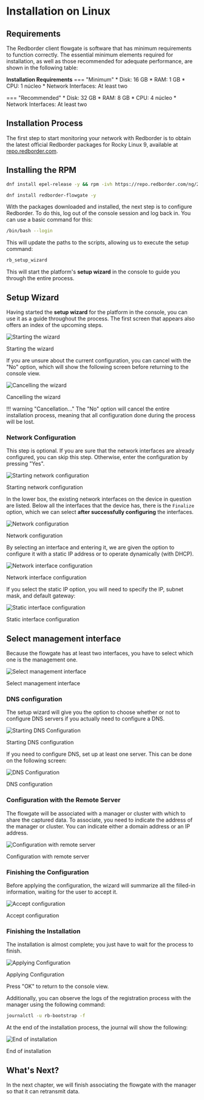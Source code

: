 # Installation on Linux

## Requirements

The Redborder client flowgate is software that has minimum requirements to function correctly. The essential minimum elements required for installation, as well as those recommended for adequate performance, are shown in the following table:

**Installation Requirements**
=== "Minimum"
    * Disk: 16 GB
    * RAM: 1 GB
    * CPU: 1 núcleo
    * Network Interfaces: At least two

=== "Recommended"
    * Disk: 32 GB
    * RAM: 8 GB
    * CPU: 4 núcleo
    * Network Interfaces: At least two

## Installation Process

The first step to start monitoring your network with Redborder is to obtain the latest official Redborder packages for Rocky Linux 9, available at [repo.redborder.com](https://repo.redborder.com).

## Installing the RPM

``` bash title="Latest"
dnf install epel-release -y && rpm -ivh https://repo.redborder.com/ng/24.11/rhel/9/x86_64/redborder-repo-24.11-0.0.1-1.el9.rb.noarch.rpm
```

``` bash title="Flowgate"
dnf install redborder-flowgate -y
```

With the packages downloaded and installed, the next step is to configure Redborder. To do this, log out of the console session and log back in. You can use a basic command for this:

``` bash title="Relogin"
/bin/bash --login
```

This will update the paths to the scripts, allowing us to execute the setup command:

``` bash title="Launching the setup wizard"
rb_setup_wizard
```

This will start the platform's **setup wizard** in the console to guide you through the entire process.

## Setup Wizard

Having started the **setup wizard** for the platform in the console, you can use it as a guide throughout the process. The first screen that appears also offers an index of the upcoming steps.

![Starting the wizard](images/ch02_configure_wizard_start.png)

Starting the wizard

If you are unsure about the current configuration, you can cancel with the "No" option, which will show the following screen before returning to the console view.

![Cancelling the wizard](../../manager/get_started/images/ch02_cancel_wizard.png)

Cancelling the wizard

!!! warning "Cancellation..."
    The "No" option will cancel the entire installation process, meaning that all configuration done during the process will be lost.

### Network Configuration

This step is optional. If you are sure that the network interfaces are already configured, you can skip this step. Otherwise, enter the configuration by pressing "Yes".

![Starting network configuration](../../manager/get_started/images/ch02_start_network_conf.png)

Starting network configuration

In the lower box, the existing network interfaces on the device in question are listed. Below all the interfaces that the device has, there is the `Finalize` option, which we can select **after successfully configuring** the interfaces.

![Network configuration](../../manager/get_started/images/ch02_img001.png)

Network configuration

By selecting an interface and entering it, we are given the option to configure it with a static IP address or to operate dynamically (with DHCP).

![Network interface configuration](../../manager/get_started/images/ch02_img002.png)

Network interface configuration

If you select the static IP option, you will need to specify the IP, subnet mask, and default gateway:

![Static interface configuration](../../manager/get_started/images/ch02_img003.png)

Static interface configuration

## Select management interface

Because the flowgate has at least two interfaces, you have to select which one is the management one.

![Select management interface](images/Select_management.png)

Select management interface

### DNS configuration

The setup wizard will give you the option to choose whether or not to configure DNS servers if you actually need to configure a DNS.

![Starting DNS Configuration](../../manager/get_started/images/ch02_start_dns.png)

Starting DNS configuration

If you need to configure DNS, set up at least one server. This can be done on the following screen:

![DNS Configuration](../../manager/get_started/images/ch02_img004.png)

DNS configuration

### Configuration with the Remote Server

The flowgate will be associated with a manager or cluster with which to share the captured data. To associate, you need to indicate the address of the manager or cluster. You can indicate either a domain address or an IP address.

![Configuration with remote server](images/ch01_cloud_config.png)

Configuration with remote server

### Finishing the Configuration

Before applying the configuration, the wizard will summarize all the filled-in information, waiting for the user to accept it.

![Accept configuration](images/ch01_apply_conf.png)

Accept configuration

### Finishing the Installation

The installation is almost complete; you just have to wait for the process to finish.

![Applying Configuration](images/ch01_applying_conf.png)

Applying Configuration

Press "OK" to return to the console view.

Additionally, you can observe the logs of the registration process with the manager using the following command:
``` bash title="Print the setup logs"
journalctl -u rb-bootstrap -f
```

At the end of the installation process, the journal will show the following:

![End of installation](images/ch01_end_registration.png)

End of installation

## What's Next?

In the next chapter, we will finish associating the flowgate with the manager so that it can retransmit data.
